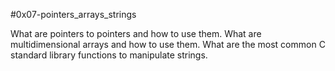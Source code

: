 #0x07-pointers_arrays_strings

What are pointers to pointers and how to use them.
What are multidimensional arrays and how to use them.
What are the most common C standard library
functions to manipulate strings.
